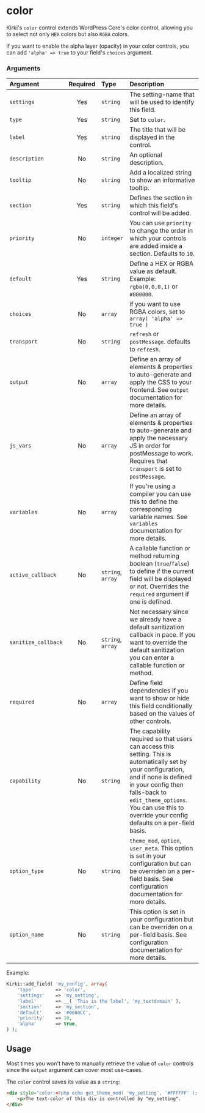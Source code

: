 # color

Kirki's `color` control extends WordPress Core's color control, allowing you to select not only `HEX` colors but also `RGBA` colors.

If you want to enable the alpha layer (opacity) in your color controls, you can add `'alpha' => true` to your field's `choices` argument.

### Arguments

Argument            | Required | Type              | Description
:------------------ | :------: | :---------------- | :----------
`settings`          | Yes      | `string`          | The setting-name that will be used to identify this field.
`type`              | Yes      | `string`          | Set to `color`.
`label`             | Yes      | `string`          | The title that will be displayed in the control.
`description`       | No       | `string`          | An optional description.
`tooltip`           | No       | `string`          | Add a localized string to show an informative tooltip.
`section`           | Yes      | `string`          | Defines the section in which this field's control will be added.
`priority`          | No       | `integer`         | You can use `priority` to change the order in which your controls are added inside a section. Defaults to `10`.
`default`           | Yes      | `string`          | Define a HEX or RGBA value as default. Example: `rgba(0,0,0,1)` or `#000000`.
`choices`           | No       | `array`           | if you want to use RGBA colors, set to `array( 'alpha' => true )`
`transport`         | No       | `string`          | `refresh` or `postMessage`. defaults to `refresh`.
`output`            | No       | `array`           | Define an array of elements & properties to auto-generate and apply the CSS to your frontend. See `output` documentation for more details.
`js_vars`           | No       | `array`           | Define an array of elements & properties to auto-generate and apply the necessary JS in order for postMessage to work. Requires that `transport` is set to `postMessage`.
`variables`         | No       | `array`           | If you're using a compiler you can use this to define the corresponding variable names. See `variables` documentation for more details.
`active_callback`   | No       | `string`, `array` | A callable function or method returning boolean (`true`/`false`) to define if the current field will be displayed or not. Overrides the `required` argument if one is defined.
`sanitize_callback` | No       | `string`, `array` | Not necessary since we already have a default sanitization callback in pace. If you want to override the default sanitization you can enter a callable function or method.
`required`          | No       | `array`           | Define field dependencies if you want to show or hide this field conditionally based on the values of other controls.
`capability`        | No       | `string`          | The capability required so that users can access this setting. This is automatically set by your configuration, and if none is defined in your config then falls-back to `edit_theme_options`. You can use this to override your config defaults on a per-field basis.
`option_type`       | No       | `string`          | `theme_mod`, `option`, `user_meta`. This option is set in your configuration but can be overriden on a per-field basis. See configuration documentation for more details.
`option_name`       | No       | `string`          | This option is set in your configuration but can be overriden on a per-field basis. See configuration documentation for more details.

Example:

```php
Kirki::add_field( 'my_config', array(
	'type'        => 'color',
	'settings'    => 'my_setting',
	'label'       => __( 'This is the label', 'my_textdomain' ),
	'section'     => 'my_section',
	'default'     => '#0088CC',
	'priority'    => 10,
	'alpha'       => true,
) );
```

## Usage
Most times you won't have to manually retrieve the value of `color` controls since the `output` argument can cover most use-cases.

The `color` control saves its value as a `string`:

```html
<div style="color:<?php echo get_theme_mod( 'my_setting', '#FFFFFF' ); ?>">
	<p>The text-color of this div is controlled by "my_setting".
</div>
```
